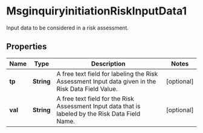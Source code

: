 

# MsginquiryinitiationRiskInputData1

Input data to be considered in a risk assessment.

## Properties

| Name | Type | Description | Notes |
|------------ | ------------- | ------------- | -------------|
|**tp** | **String** | A free text field for labeling the Risk Assessment Input data given in the Risk Data Field Value. |  [optional] |
|**val** | **String** | A free text field for the Risk Assessment Input data that is labeled by the Risk Data Field Name. |  [optional] |



